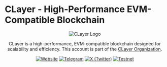 # CLayer - High-Performance EVM-Compatible Blockchain

<div align="center">

![CLayer Logo](https://github.com/user-attachments/assets/4771c952-764f-472e-9141-ffb33fc3932b)

CLayer is a high-performance, EVM-compatible blockchain designed for scalability and efficiency. This account is part of the [CLayer Organization](https://github.com/CLayer).

[![Website](https://img.shields.io/badge/Website-docs.CLayer_io-blue?style=for-the-badge)](https://docs.clayer.io)
[![Telegram](https://img.shields.io/badge/Telegram-@CLayer_io-26A5E4?style=for-the-badge&logo=telegram)](https://t.me/CLayer_io)
[![X (Twitter)](https://img.shields.io/badge/X-@CLayer_io-000000?style=for-the-badge&logo=x)](https://x.com/CLayer_io)
[![Testnet](https://img.shields.io/badge/Testnet-Live-brightgreen?style=for-the-badge)](https://explorer-testnet.clayer.io)

</div> 
